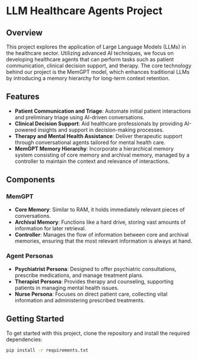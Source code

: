 # LLM Healthcare Agents Project

## Overview
This project explores the application of Large Language Models (LLMs) in the healthcare sector. Utilizing advanced AI techniques, we focus on developing healthcare agents that can perform tasks such as patient communication, clinical decision support, and therapy. The core technology behind our project is the MemGPT model, which enhances traditional LLMs by introducing a memory hierarchy for long-term context retention.

## Features
- **Patient Communication and Triage**: Automate initial patient interactions and preliminary triage using AI-driven conversations.
- **Clinical Decision Support**: Aid healthcare professionals by providing AI-powered insights and support in decision-making processes.
- **Therapy and Mental Health Assistance**: Deliver therapeutic support through conversational agents tailored for mental health care.
- **MemGPT Memory Hierarchy**: Incorporate a hierarchical memory system consisting of core memory and archival memory, managed by a controller to maintain the context and relevance of interactions.

## Components
### MemGPT
- **Core Memory**: Similar to RAM, it holds immediately relevant pieces of conversations.
- **Archival Memory**: Functions like a hard drive, storing vast amounts of information for later retrieval.
- **Controller**: Manages the flow of information between core and archival memories, ensuring that the most relevant information is always at hand.

### Agent Personas
- **Psychiatrist Persona**: Designed to offer psychiatric consultations, prescribe medications, and manage treatment plans.
- **Therapist Persona**: Provides therapy and counseling, supporting patients in managing mental health issues.
- **Nurse Persona**: Focuses on direct patient care, collecting vital information and administering prescribed treatments.

## Getting Started
To get started with this project, clone the repository and install the required dependencies:
```bash
pip install -r requirements.txt
